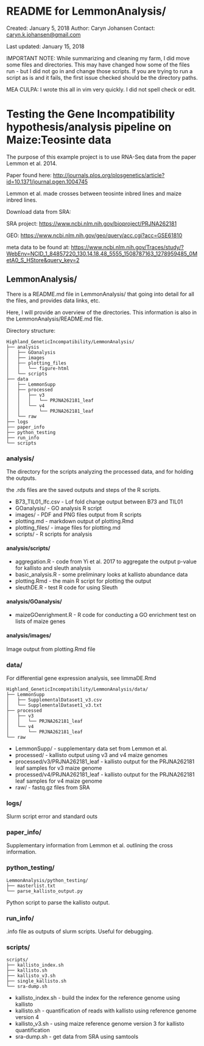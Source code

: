 # README for LemmonAnalysis/

Created: January 5, 2018
Author: Caryn Johansen
Contact: caryn.k.johansen@gmail.com


Last updated: January 15, 2018

IMPORTANT NOTE: While summarizing and cleaning my farm, I did move some files and directories. This may have changed how some of the files run - but I did not go in and change those scripts. If you are trying to run a script as is and it fails, the first issue checked should be the directory paths.

MEA CULPA: I wrote this all in vim very quickly. I did not spell check or edit.

# Testing the Gene Incompatibility hypothesis/analysis pipeline on Maize:Teosinte data

The purpose of this example project is to use RNA-Seq data from the paper Lemmon et al. 2014.

Paper found here: http://journals.plos.org/plosgenetics/article?id=10.1371/journal.pgen.1004745

Lemmon et al. made crosses between teosinte inbred lines and maize inbred lines.

Download data from SRA:

SRA project: https://www.ncbi.nlm.nih.gov/bioproject/PRJNA262181

GEO: https://www.ncbi.nlm.nih.gov/geo/query/acc.cgi?acc=GSE61810

meta data to be found at: https://www.ncbi.nlm.nih.gov/Traces/study/?WebEnv=NCID_1_84857220_130.14.18.48_5555_1508787163_1278959485_0MetA0_S_HStore&query_key=2

## LemmonAnalysis/

There is a README.md file in LemmonAnalysis/ that going into detail for all the files, and provides data links, etc.

Here, I will provide an overview of the directories. This information is also in the LemmonAnalysis/README.md file.

Directory structure:

```
Highland_GeneticIncompatibility/LemmonAnalysis/
├── analysis
│   ├── GOanalysis
│   ├── images
│   ├── plotting_files
│   │   └── figure-html
│   └── scripts
├── data
│   ├── LemmonSupp
│   ├── processed
│   │   ├── v3
│   │   │   └── PRJNA262181_leaf
│   │   └── v4
│   │       └── PRJNA262181_leaf
│   └── raw
├── logs
├── paper_info
├── python_testing
├── run_info
└── scripts
```

### analysis/

The directory for the scripts analyzing the processed data, and for holding the outputs.


the .rds files are the saved outputs and steps of the R scripts.

* B73_TIL01_lfc.csv             - Lof fold change output between B73 and TIL01
* GOanalysis/                   - GO analysis R script
* images/                       - PDF and PNG files output from R scripts
* plotting.md                   - markdown output of plotting.Rmd
* plotting_files/               - image files for plotting.md
* scripts/                      - R scripts for analysis

#### analysis/scripts/

* aggregation.R                 - code from Yi et al. 2017 to aggregate the output p-value for kallisto and sleuth analysis
* basic_analysis.R              - some preliminary looks at kallisto abundance data
* plotting.Rmd                  - the main R script for plotting the output
* sleuthDE.R                    - test R code for using Sleuth

#### analysis/GOanalysis/

* maizeGOenrighment.R           - R code for conducting a GO enrichment test on lists of maize genes

#### analysis/images/

Image output from plotting.Rmd file

### data/

For differential gene expression analysis, see limmaDE.Rmd

```
Highland_GeneticIncompatibility/LemmonAnalysis/data/
├── LemmonSupp
│   ├── SupplementalDataset1_v3.csv
│   └── SupplementalDataset1_v3.txt
├── processed
│   ├── v3
│   │   └── PRJNA262181_leaf
│   └── v4
│       └── PRJNA262181_leaf
└── raw
```

* LemmonSupp/                   - supplementary data set from Lemmon et al.
* processed/                    - kallisto output using v3 and v4 maize genomes
* processed/v3/PRJNA262181_leaf - kallisto output for the PRJNA262181 leaf samples for v3 maize genome
* processed/v4/PRJNA262181_leaf - kallisto output for the PRJNA262181 leaf samples for v4 maize genome
* raw/                          - fastq.gz files from SRA

### logs/

Slurm script error and standard outs

### paper_info/

Supplementary information from Lemmon et al. outlining the cross information.

### python_testing/

```
LemmonAnalysis/python_testing/
├── masterlist.txt
└── parse_kallisto_output.py
```

Python script to parse the kallisto output.

### run_info/

.info file as outputs of slurm scripts. Useful for debugging.


### scripts/

```
scripts/
├── kallisto_index.sh
├── kallisto.sh
├── kallisto_v3.sh
├── single_kallisto.sh
└── sra-dump.sh
```

* kallisto_index.sh                     - build the index for the reference genome using kallisto
* kallisto.sh                           - quantification of reads with kallisto using reference genome version 4
* kallisto_v3.sh                        - using maize reference genome version 3 for kallisto quantification
* sra-dump.sh				- get data from SRA using samtools

